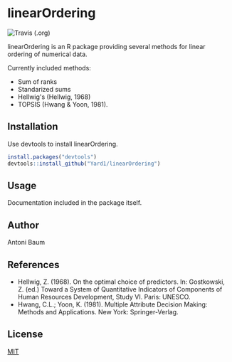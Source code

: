 # linearOrdering
![Travis (.org)](https://img.shields.io/travis/yard1/linearOrdering)

linearOrdering is an R package providing several methods for linear ordering of numerical data.

Currently included methods:
* Sum of ranks
* Standarized sums
* Hellwig's (Hellwig, 1968)
* TOPSIS (Hwang & Yoon, 1981).

## Installation

Use devtools to install linearOrdering.

```r
install.packages("devtools")
devtools::install_github("Yard1/linearOrdering")
```

## Usage

Documentation included in the package itself.

## Author
Antoni Baum

## References
* Hellwig, Z. (1968). On the optimal choice of predictors. In: Gostkowski, Z. (ed.) Toward a System of Quantitative Indicators of Components of Human Resources Development, Study VI. Paris: UNESCO.
* Hwang, C.L.; Yoon, K. (1981). Multiple Attribute Decision Making: Methods and Applications. New York: Springer-Verlag.

## License
[MIT](https://github.com/Yard1/linearOrdering/blob/master/LICENSE)
